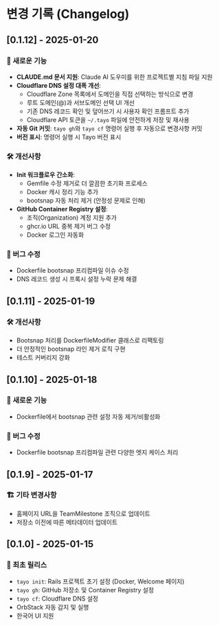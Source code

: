 # 변경 기록 (Changelog)

## [0.1.12] - 2025-01-20

### 🚀 새로운 기능
- **CLAUDE.md 문서 지원**: Claude AI 도우미를 위한 프로젝트별 지침 파일 지원
- **Cloudflare DNS 설정 대폭 개선**:
  - Cloudflare Zone 목록에서 도메인을 직접 선택하는 방식으로 변경
  - 루트 도메인(@)과 서브도메인 선택 UI 개선
  - 기존 DNS 레코드 확인 및 덮어쓰기 시 사용자 확인 프롬프트 추가
  - Cloudflare API 토큰을 `~/.tayo` 파일에 안전하게 저장 및 재사용
- **자동 Git 커밋**: `tayo gh`와 `tayo cf` 명령어 실행 후 자동으로 변경사항 커밋
- **버전 표시**: 명령어 실행 시 Tayo 버전 표시

### 🛠️ 개선사항
- **Init 워크플로우 간소화**:
  - Gemfile 수정 제거로 더 깔끔한 초기화 프로세스
  - Docker 캐시 정리 기능 추가
  - bootsnap 자동 처리 제거 (안정성 문제로 인해)
- **GitHub Container Registry 설정**:
  - 조직(Organization) 계정 지원 추가
  - ghcr.io URL 중복 제거 버그 수정
  - Docker 로그인 자동화

### 🐛 버그 수정
- Dockerfile bootsnap 프리컴파일 이슈 수정
- DNS 레코드 생성 시 프록시 설정 누락 문제 해결

## [0.1.11] - 2025-01-19

### 🛠️ 개선사항
- Bootsnap 처리를 DockerfileModifier 클래스로 리팩토링
- 더 안정적인 bootsnap 라인 제거 로직 구현
- 테스트 커버리지 강화

## [0.1.10] - 2025-01-18

### 🚀 새로운 기능
- Dockerfile에서 bootsnap 관련 설정 자동 제거/비활성화

### 🐛 버그 수정
- Dockerfile bootsnap 프리컴파일 관련 다양한 엣지 케이스 처리

## [0.1.9] - 2025-01-17

### 🏗️ 기타 변경사항
- 홈페이지 URL을 TeamMilestone 조직으로 업데이트
- 저장소 이전에 따른 메타데이터 업데이트

## [0.1.0] - 2025-01-15

### 🎉 최초 릴리스
- `tayo init`: Rails 프로젝트 초기 설정 (Docker, Welcome 페이지)
- `tayo gh`: GitHub 저장소 및 Container Registry 설정
- `tayo cf`: Cloudflare DNS 설정
- OrbStack 자동 감지 및 실행
- 한국어 UI 지원